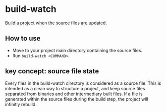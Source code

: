 # build-watch
Build a project when the source files are updated.

## How to use
* Move to your project main directory containing the source files.
* Run `build-watch <COMMAND>`.

## key concept: source file state
Every files in the build-watch directory is considered as a source file. This is intended as a clean way to structure a project, and keep source files separated from binaries and other intermediary built files. If a file is generated within the source files during the build step, the project will infinitly rebuild.
